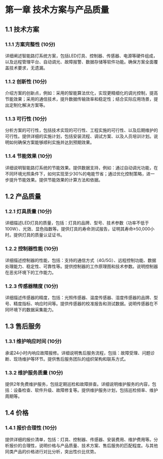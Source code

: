 # 第一章 技术方案与产品质量

## 1.1 技术方案

### 1.1.1 方案完整性 (10分)

详细阐述智能路灯系统方案，包括LED灯具、控制器、传感器、电源等硬件组成，以及远程管理平台、自动调光、故障报警、数据存储等软件功能。确保方案全面覆盖技术要求，无遗漏。

### 1.1.2 创新性 (10分)

介绍方案的创新点，例如：采用的智能算法优化，实现更精细化的调光控制，提高节能效果；采用的通信技术，提升数据传输效率和稳定性；结合实际应用场景，提出定制化解决方案等。

### 1.1.3 可行性 (10分)

分析方案的可行性，包括技术实现的可行性、工程实施的可行性、以及后期维护的可行性。提供详细的实施计划，包括安装流程、调试方案、以及人员培训计划。说明如何确保方案能够顺利实施并达到预期效果。

### 1.1.4 节能效果 (10分)

详细说明智能路灯系统的节能效果。提供数据支持，例如：通过自动调光功能，在不同环境光照条件下，如何实现至少30%的电能节省；通过优化控制策略，进一步提升节能效果。提供节能效果的计算方法和依据。

## 1.2 产品质量

### 1.2.1 灯具质量 (10分)

详细描述LED灯具的质量，包括：灯具的品牌、型号、技术参数（功率不低于100W）、光效、显色指数等。提供灯具的寿命测试报告，证明其寿命≥50,000小时。提供灯具的质量认证证书。

### 1.2.2 控制器性能 (10分)

详细描述控制器的性能，包括：支持的通信方式（4G/5G）、远程控制功能、数据处理能力、稳定性、可靠性等。提供控制器的工作原理图和技术参数。说明控制器在恶劣环境下的工作能力。

### 1.2.3 传感器精度 (10分)

详细描述传感器的精度，包括：光照传感器、温度传感器、湿度传感器的品牌、型号、精度指标、响应时间等。提供传感器的校准报告和测试数据。说明传感器在不同环境下的数据采集能力。

## 1.3 售后服务

### 1.3.1 维护响应时间 (10分)

承诺24小时内响应故障报修。详细说明售后服务流程，包括：故障受理、问题诊断、现场维护等环节。提供售后服务团队的组织架构和联系方式。

### 1.3.2 维护服务质量 (10分)

提供2年免费维护服务，包括定期巡检和故障排查。详细说明维护服务的内容，包括：设备检查、软件升级、故障修复等。提供维护服务计划，包括巡检频率、维护周期等。

## 1.4 价格

### 1.4.1 报价合理性 (10分)

提供详细的报价清单，包括：灯具、控制器、传感器、安装费用、维护费用等。分析报价的合理性，说明价格与产品质量、技术方案、售后服务的匹配程度。与其他同类产品的价格进行对比分析，突出性价比优势。


